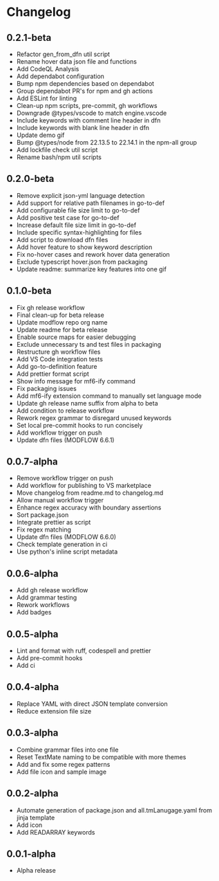 # Changelog

## 0.2.1-beta

- Refactor gen_from_dfn util script
- Rename hover data json file and functions
- Add CodeQL Analysis
- Add dependabot configuration
- Bump npm dependencies based on dependabot
- Group dependabot PR's for npm and gh actions
- Add ESLint for linting
- Clean-up npm scripts, pre-commit, gh workflows
- Downgrade @types/vscode to match engine.vscode
- Include keywords with comment line header in dfn
- Include keywords with blank line header in dfn
- Update demo gif
- Bump @types/node from 22.13.5 to 22.14.1 in the npm-all group
- Add lockfile check util script
- Rename bash/npm util scripts

## 0.2.0-beta

- Remove explicit json-yml language detection
- Add support for relative path filenames in go-to-def
- Add configurable file size limit to go-to-def
- Add positive test case for go-to-def
- Increase default file size limit in go-to-def
- Include specific syntax-highlighting for files
- Add script to download dfn files
- Add hover feature to show keyword description
- Fix no-hover cases and rework hover data generation
- Exclude typescript hover.json from packaging
- Update readme: summarize key features into one gif

## 0.1.0-beta

- Fix gh release workflow
- Final clean-up for beta release
- Update modflow repo org name
- Update readme for beta release
- Enable source maps for easier debugging
- Exclude unnecessary ts and test files in packaging
- Restructure gh workflow files
- Add VS Code integration tests
- Add go-to-definition feature
- Add prettier format script
- Show info message for mf6-ify command
- Fix packaging issues
- Add mf6-ify extension command to manually set language mode
- Update gh release name suffix from alpha to beta
- Add condition to release workflow
- Rework regex grammar to disregard unused keywords
- Set local pre-commit hooks to run concisely
- Add workflow trigger on push
- Update dfn files (MODFLOW 6.6.1)

## 0.0.7-alpha

- Remove workflow trigger on push
- Add workflow for publishing to VS marketplace
- Move changelog from readme.md to changelog.md
- Allow manual workflow trigger
- Enhance regex accuracy with boundary assertions
- Sort package.json
- Integrate prettier as script
- Fix regex matching
- Update dfn files (MODFLOW 6.6.0)
- Check template generation in ci
- Use python's inline script metadata

## 0.0.6-alpha

- Add gh release workflow
- Add grammar testing
- Rework workflows
- Add badges

## 0.0.5-alpha

- Lint and format with ruff, codespell and prettier
- Add pre-commit hooks
- Add ci

## 0.0.4-alpha

- Replace YAML with direct JSON template conversion
- Reduce extension file size

## 0.0.3-alpha

- Combine grammar files into one file
- Reset TextMate naming to be compatible with more themes
- Add and fix some regex patterns
- Add file icon and sample image

## 0.0.2-alpha

- Automate generation of package.json and all.tmLanugage.yaml from jinja template
- Add icon
- Add READARRAY keywords

## 0.0.1-alpha

- Alpha release
